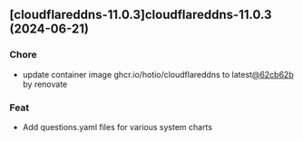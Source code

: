 

## [cloudflareddns-11.0.3]cloudflareddns-11.0.3 (2024-06-21)

### Chore



- update container image ghcr.io/hotio/cloudflareddns to latest[@62cb62b](https://github.com/62cb62b) by renovate

### Feat



- Add questions.yaml files for various system charts